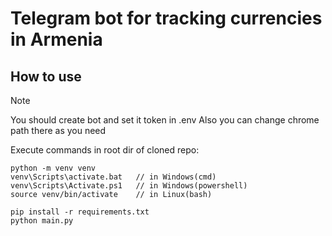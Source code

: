 # Telegram bot for tracking currencies in Armenia

## How to use
> [!NOTE]
> You should create bot and set it token in .env
> Also you can change chrome path there as you need

Execute commands in root dir of cloned repo:

```
python -m venv venv
venv\Scripts\activate.bat   // in Windows(cmd)
venv\Scripts\Activate.ps1   // in Windows(powershell)
source venv/bin/activate    // in Linux(bash)

pip install -r requirements.txt
python main.py
```
